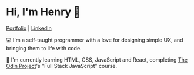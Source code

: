 # Hi, I'm Henry 👋
[Portfolio](https://henrylin.io) | [LinkedIn](https://www.linkedin.com/in/henrylin03/)

💻 I'm a self-taught programmer with a love for designing simple UX, and bringing them to life with code. 

📖 I'm currently learning HTML, CSS, JavaScript and React, completing [The Odin Project](https://www.theodinproject.com/)'s "Full Stack JavaScript" course.
